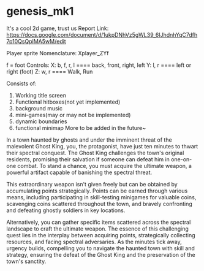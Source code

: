 # genesis_mk1
It's a cool 2d game, trust us
Report Link: https://docs.google.com/document/d/1ukpDNhVz5gWL39_6IJhdnhYqC7dfh7p10QsQpIMA5wM/edit


Player sprite Nomenclature:
Xplayer_ZYf

f = foot
Controls:
X: b, f, r, l    ====    back, front, right, left
Y: l, r          ====    left or right (foot)
Z: w, r          ====    Walk, Run


Consists of:
1. Working title screen
2. Functional hitboxes(not yet implemented)
3. background music
4. mini-games(may or may not be implemented)
5. dynamic boundaries
6. functional minimap
   More to be added in the future~


In a town haunted by ghosts and under the imminent threat of the malevolent Ghost King, you, the protagonist, have just ten minutes to thwart their spectral conquest. The Ghost King challenges the town's original residents, promising their salvation if someone can defeat him in one-on-one combat. To stand a chance, you must acquire the ultimate weapon, a powerful artifact capable of banishing the spectral threat.

This extraordinary weapon isn't given freely but can be obtained by accumulating points strategically. Points can be earned through various means, including participating in skill-testing minigames for valuable coins, scavenging coins scattered throughout the town, and bravely confronting and defeating ghostly soldiers in key locations.

Alternatively, you can gather specific items scattered across the spectral landscape to craft the ultimate weapon. The essence of this challenging quest lies in the interplay between acquiring points, strategically collecting resources, and facing spectral adversaries. As the minutes tick away, urgency builds, compelling you to navigate the haunted town with skill and strategy, ensuring the defeat of the Ghost King and the preservation of the town's sanctity.
